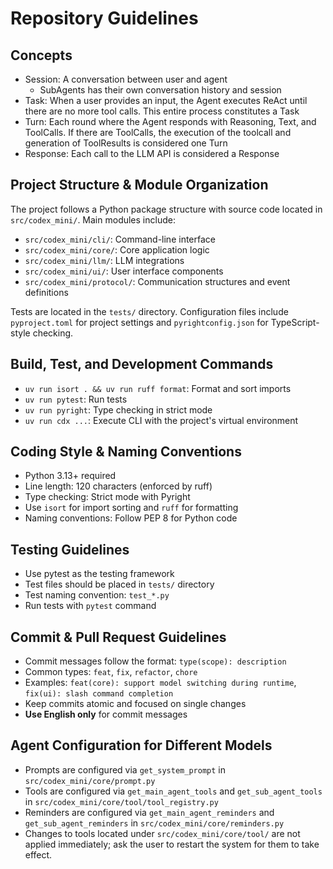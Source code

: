 # Repository Guidelines

## Concepts

- Session: A conversation between user and agent
  - SubAgents has their own conversation history and session
- Task: When a user provides an input, the Agent executes ReAct until there are no more tool calls. This entire process constitutes a Task
- Turn: Each round where the Agent responds with Reasoning, Text, and ToolCalls. If there are ToolCalls, the execution of the toolcall and generation of ToolResults is considered one Turn
- Response: Each call to the LLM API is considered a Response

## Project Structure & Module Organization

The project follows a Python package structure with source code located in `src/codex_mini/`. Main modules include:
- `src/codex_mini/cli/`: Command-line interface
- `src/codex_mini/core/`: Core application logic
- `src/codex_mini/llm/`: LLM integrations
- `src/codex_mini/ui/`: User interface components
- `src/codex_mini/protocol/`: Communication structures and event definitions

Tests are located in the `tests/` directory. Configuration files include `pyproject.toml` for project settings and `pyrightconfig.json` for TypeScript-style checking.

## Build, Test, and Development Commands

- `uv run isort . && uv run ruff format`: Format and sort imports
- `uv run pytest`: Run tests
- `uv run pyright`: Type checking in strict mode
- `uv run cdx ...`: Execute CLI with the project's virtual environment

## Coding Style & Naming Conventions

- Python 3.13+ required
- Line length: 120 characters (enforced by ruff)
- Type checking: Strict mode with Pyright
- Use `isort` for import sorting and `ruff` for formatting
- Naming conventions: Follow PEP 8 for Python code

## Testing Guidelines

- Use pytest as the testing framework
- Test files should be placed in `tests/` directory
- Test naming convention: `test_*.py`
- Run tests with `pytest` command

## Commit & Pull Request Guidelines

- Commit messages follow the format: `type(scope): description`
- Common types: `feat`, `fix`, `refactor`, `chore`
- Examples: `feat(core): support model switching during runtime`, `fix(ui): slash command completion`
- Keep commits atomic and focused on single changes
- **Use English only** for commit messages


## Agent Configuration for Different Models

- Prompts are configured via `get_system_prompt` in `src/codex_mini/core/prompt.py`
- Tools are configured via `get_main_agent_tools` and `get_sub_agent_tools` in `src/codex_mini/core/tool/tool_registry.py`
- Reminders are configured via `get_main_agent_reminders` and `get_sub_agent_reminders` in `src/codex_mini/core/reminders.py`
- Changes to tools located under `src/codex_mini/core/tool/` are not applied immediately; ask the user to restart the system for them to take effect.